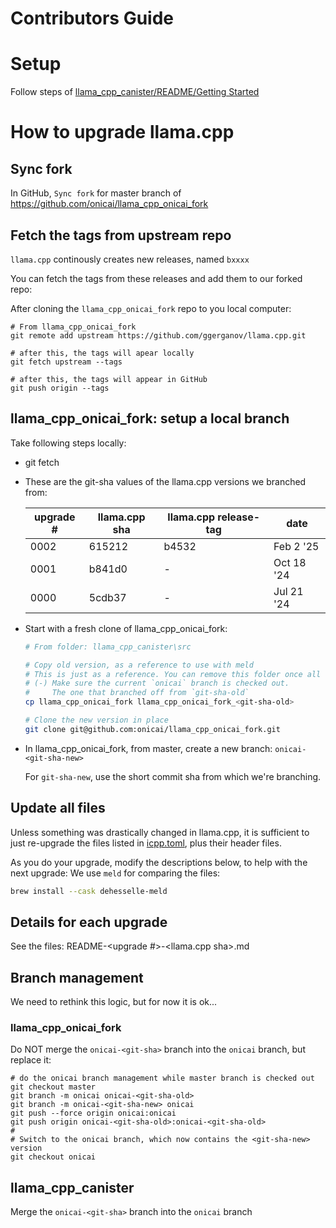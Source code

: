 # Contributors Guide

# Setup

Follow steps of [llama_cpp_canister/README/Getting Started](https://github.com/onicai/llama_cpp_canister/blob/main/README.md#getting-started)

# How to upgrade llama.cpp

## Sync fork
In GitHub, `Sync fork` for master branch of https://github.com/onicai/llama_cpp_onicai_fork

## Fetch the tags from upstream repo

`llama.cpp` continously creates new releases, named `bxxxx`

You can fetch the tags from these releases and add them to our forked repo:

After cloning the `llama_cpp_onicai_fork` repo to you local computer:

```
# From llama_cpp_onicai_fork
git remote add upstream https://github.com/ggerganov/llama.cpp.git

# after this, the tags will apear locally
git fetch upstream --tags

# after this, the tags will appear in GitHub
git push origin --tags
```

## llama_cpp_onicai_fork: setup a local branch
Take following steps locally:
- git fetch 

- These are the git-sha values of the llama.cpp versions we branched from:

  | upgrade # | llama.cpp sha | llama.cpp release-tag |    date    |
  | --------- | ------------- | --------------------- | ---------- |
  |    0002   |     615212    |         b4532         | Feb  2 '25 |
  |    0001   |     b841d0    |         -             | Oct 18 '24 |
  |    0000   |     5cdb37    |         -             | Jul 21 '24 |


- Start with a fresh clone of llama_cpp_onicai_fork:
  ```bash
  # From folder: llama_cpp_canister\src

  # Copy old version, as a reference to use with meld
  # This is just as a reference. You can remove this folder once all done.
  # (-) Make sure the current `onicai` branch is checked out.
  #     The one that branched off from `git-sha-old`
  cp llama_cpp_onicai_fork llama_cpp_onicai_fork_<git-sha-old>

  # Clone the new version in place
  git clone git@github.com:onicai/llama_cpp_onicai_fork.git
  ```

- In llama_cpp_onicai_fork, from master, create a new branch: `onicai-<git-sha-new>`

  For `git-sha-new`, use the short commit sha from which we're branching.

## Update all files

Unless something was drastically changed in llama.cpp, it is sufficient to just re-upgrade the files 
listed in [icpp.toml](https://github.com/onicai/llama_cpp_canister/blob/main/icpp.toml), plus their
header files.

As you do your upgrade, modify the descriptions below, to help with the next upgrade:
We use `meld` for comparing the files:

```bash
brew install --cask dehesselle-meld
```

## Details for each upgrade

See the files: README-<upgrade #>-<llama.cpp sha>.md

## Branch management

We need to rethink this logic, but for now it is ok...

### llama_cpp_onicai_fork
Do NOT merge the `onicai-<git-sha>` branch into the `onicai` branch, but replace it:

```
# do the onicai branch management while master branch is checked out
git checkout master
git branch -m onicai onicai-<git-sha-old>
git branch -m onicai-<git-sha-new> onicai
git push --force origin onicai:onicai
git push origin onicai-<git-sha-old>:onicai-<git-sha-old>
#
# Switch to the onicai branch, which now contains the <git-sha-new> version
git checkout onicai
```

## llama_cpp_canister

Merge the `onicai-<git-sha>` branch into the `onicai` branch